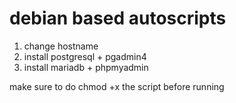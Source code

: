 # debian based autoscripts
1. change hostname
2. install postgresql + pgadmin4
3. install mariadb + phpmyadmin

make sure to do chmod +x the script before running
